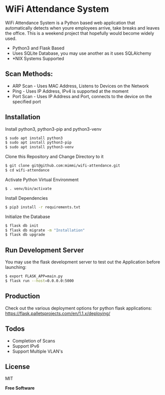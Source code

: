 # WiFi Attendance System

WiFi Attendance System is a Python based web application that automatically detects when youre employees arrive, take breaks and leaves the office. This is a weekend project that hopefully would become widely used.

  - Python3 and Flask Based
  - Uses SQLite Database, you may use another as it uses SQLAlchemy
  - *NIX Systems Supported

## Scan Methods:

  - ARP Scan - Uses MAC Address, Listens to Devices on the Network
  - Ping - Uses IP Address, IPv4 is supported at the moment
  - Port Scan - Uses IP Address and Port, connects to the device on the specified port


## Installation

Install python3, python3-pip and python3-venv
```sh
$ sudo apt install python3
$ sudo apt install python3-pip
$ sudo apt install python3-venv
```
Clone this Repository and Change Directory to it
```sh
$ git clone git@github.com:mimmi/wifi-attendance.git
$ cd wifi-attendance
```
Activate Python Virtual Environment
```sh
$ . venv/bin/activate
```
Install Dependencies
```sh
$ pip3 install -r requirements.txt
```
Initialize the Database
```sh
$ flask db init
$ flask db migrate -m "Installation"
$ flask db upgrade
```

## Run Development Server
You may use the flask development server to test out the Application before launching:
```sh
$ export FLASK_APP=main.py
$ flask run --host=0.0.0.0:5000
```

## Production

Check out the various deployment options for python flask applications: https://flask.palletsprojects.com/en/1.1.x/deploying/

## Todos

 - Completion of Scans
 - Support IPv6
 - Support Multiple VLAN's

## License

MIT

**Free Software**
